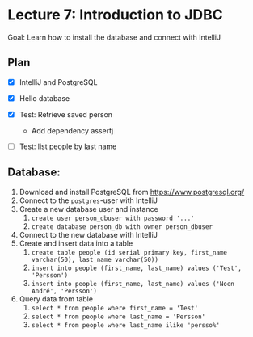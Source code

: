 # Lecture 7: Introduction to JDBC

Goal: Learn how to install the database and connect with IntelliJ

## Plan

* [x] IntelliJ and PostgreSQL
* [x] Hello database
* [x] Test: Retrieve saved person
  * Add dependency assertj
* [ ] Test: list people by last name


## Database:

1. Download and install PostgreSQL from https://www.postgresql.org/
2. Connect to the `postgres`-user with IntelliJ
3. Create a new database user and instance
   1. `create user person_dbuser with password '...'`
   2. `create database person_db with owner person_dbuser`
4. Connect to the new database with IntelliJ
5. Create and insert data into a table
   1. `create table people (id serial primary key, first_name varchar(50), last_name varchar(50))`
   2. `insert into people (first_name, last_name) values ('Test', 'Persson')`
   3. `insert into people (first_name, last_name) values ('Noen André', 'Persson')`
6. Query data from table
   1. `select * from people where first_name = 'Test'`
   2. `select * from people where last_name = 'Persson'`
   3. `select * from people where last_name ilike 'persso%'`

